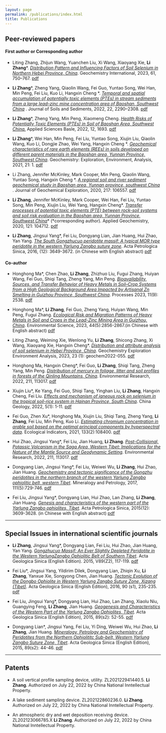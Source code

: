 ```yaml
---
layout: page
permalink: /publications/index.html
title: Publications
---
```


## Peer-reviewed papers
#### **First author or Corresponding author**


- Liting Zhang, Zhijun Wang, Yuanchen Liu, Xi Wang, Xiaoyang Xie, __Li Zhang__*. *[Distribution Pattern and Influencing Factors of Soil Selenium in Northern Hebei Province, China](https://link.springer.com/article/10.1134/S0016702923070066)*. Geochemistry International, 2023, 61, 750–767. [pdf]()


- __Li Zhang__*, Zheng Yang, Qiaolin Wang, Fei Guo, Yuntao Song, Wei Han, Min Peng, Fei Liu, Kuo Li, Hangxin Cheng *. *[Temporal and spatial accumulation of potentially toxic elements (PTEs) in stream sediments from a large lead–zinc mine concentration area of Baoshan, Southwest China](https://link.springer.com/article/10.1007/s11368-022-03230-y)* .
 Journal of Soils and Sediments, 2022, 22, 2290–2308. [pdf](https://zhanglitga.github.io/mypaper/zhangli2022JSSS.pdf)



- __Li Zhang__*, Zheng Yang, Min Peng, Xiaomeng Cheng. *[Health Risks of Potentially Toxic Elements (PTEs) in Soil of Baoshan Area, Southwest China.](https://www.mdpi.com/2076-3417/12/3/1693)* 
 Applied Sciences Basle, 2022, 12, 1693. [pdf]()


- __Li Zhang__*, Wei Han, Min Peng, Fei Liu, Yuntao Song, Xiujin Liu, Qiaolin Wang, Kuo Li, Dongjie Zhao, Wei Yang, Hangxin Cheng *. *[Geochemical characteristics of rare earth elements (REEs) in soils developed on different parent materials in the Baoshan area, Yunnan Province, Southwest China](https://pubs.geoscienceworld.org/geea/article/21/2/geochem2019-082/594802/Geochemical-characteristics-of-rare-earth-elements#:~:text=The%20geochemistry%20of%20rare%20earth%20elements%20%28REEs%29%20was,regional%20scale%2C%20Baoshan%20area%2C%20Yunnan%20Province%2C%20SW%20China)*.
 Geochemistry: Exploration, Environment, Analysis, 2021, 21: 1. [pdf]()


- Li Zhang, Jennifer McKinley, Mark Cooper, Min Peng, Qiaolin Wang, Yuntao Song, Hangxin Cheng *. *[A regional soil and river sediment geochemical study in Baoshan area, Yunnan province, southwest China](https://www.sciencedirect.com/science/article/pii/S0375674219306636)* .
 Journal of Geochemical Exploration, 2020, 217: 106557. [pdf]()


- __Li Zhang__, Jennifer McKinley, Mark Cooper, Wei Han, Fei Liu, Yuntao Song, Min Peng, Xiujin Liu, Wei Yang, Hangxin Cheng*. *[Transfer processes of potential toxic elements (PTE) between rock-soil systems and soil risk evaluation in the Baoshan area, Yunnan Province, Southwest China](https://www.sciencedirect.com/science/article/abs/pii/S0883292720302043)** 
 (*corresponding author). Applied Geochemistry, 2020, 121: 104712. [pdf]()


- __Li Zhang__, Jingsui Yang*, Fei Liu, Dongyang Lian, Jian Huang, Hui Zhao, Yan Yang. *[The South Gongzhucuo peridotite massif: A typical MOR type peridotite in the western Yarlung Zangbo suture zone](http://www.ysxb.ac.cn/article/id/aps_20161207)*.
 Acta Petrologica Sinica, 2016, (12): 3649-3672. (in Chinese with English abstract) [pdf]()




#### **Co-author**


- Honghong Ma*, Chen Zhao, **Li Zhang**, Zhizhuo Liu, Fugui Zhang, Huiyan Wang, Fei Guo, Shiqi Tang, Zheng Yang, Min Peng. *[Bioavailability, Sources, and Transfer Behavior of Heavy Metals in Soil–Crop Systems from a High Geological Background Area Impacted by Artisanal Zn Smelting in Guizhou Province, Southwest China](https://www.mdpi.com/2227-9717/11/9/2538)*. Processes 2023, 11(9): 2538.  [pdf]()



- Honghong Ma*, **Li Zhang**, Fei Guo, Zheng Yang, Huiyan Wang, Min Peng, Fugui Zhang. *[Ecological Risk and Migration Patterns of Heavy Metals in Soil and Crops in the Lead-Zinc Mining Area in Guizhou, China](http://www.hjkx.ac.cn/hjkx/ch/html/20230542.htm)*. Environmental Science, 2023, 44(5):2856-2867.(in Chinese with English abstract)  [pdf]()


- Liting Zhang, Weiming Xie, Wenlong Yu, **Li Zhang**, Shicong Zhang, Xi Wang, Xiaoyang Xie, Hangxin Cheng*. *[Distribution and attribute analysis of soil selenium in Hebei Province, China](https://pubs.geoscienceworld.org/geea/article-abstract/23/1/geochem2022-055/620144/Distribution-and-attribute-analysis-of-soil#:~:text=Based%20on%20the%20topsoil%20%280%E2%80%9320%E2%80%85cm%29%20datasets%20%2850%E2%80%85724%20analysis,of%20Se%20in%20the%20Shijiazhuang%E2%80%93Xingtai%E2%80%93Handan%20area%20were%20obtained.)*. Geochemistry Exploration Environment Analysis, 2023, 23 (1): geochem2022-055.  [pdf]()


- Honghong Ma, Hangxin Cheng*, Fei Guo, **Li Zhang**, Shiqi Tang, Zheng Yang, Min Peng. *[Distribution of mercury in foliage, litter and soil profiles in forests of the Qinling Mountains, China](https://linkinghub.elsevier.com/retrieve/pii/S0013935122003449)*. Environmental Research, 2022, 211, 113017.  [pdf]()


- Xiujin Liu*, Ke Yang, Fei Guo, Shiqi Tang, Yinghan Liu, **Li Zhang**, Hangxin Cheng, Fei Liu. *[Effects and mechanism of igneous rock on selenium in the tropical soil-rice system in Hainan Province, South China](https://www.sciencedirect.com/science/article/pii/S2096519222000817)*. China Geology, 2022, 5(1): 1-11.  [pdf]()


- Fei Guo, Zhen Xu*, Honghong Ma, Xiujin Liu, Shiqi Tang, Zheng Yang, **Li Zhang**, Fei Liu, Min Peng, Kuo Li. *[Estimating chromium concentration in arable soil based on the optimal principal components by hyperspectral data](https://linkinghub.elsevier.com/retrieve/pii/S1470160X21010657)*. Ecological Indicators, 2021, 133(2):108400.  [pdf]()


- Hui Zhao, Jingsui Yang*, Fei Liu, Jian Huang, **Li Zhang**. *[Post-Collisional, Potassic Volcanism in the Saga Area, Western Tibet: Implications for the Nature of the Mantle Source and Geodynamic Setting](https://link.springer.com/article/10.1007/s12583-019-1228-7)*. Environmental Research, 2022, 211, 113017.  [pdf]()



- Dongyang Lian, Jingsui Yang*, Fei Liu, Weiwei Wu, **Li Zhang**, Hui Zhao, Jian Huang. *[Geochemistry and tectonic significance of the Gongzhu peridotites in the northern branch of the western Yarlung Zangbo ophiolitic belt, western Tibet](https://link.springer.com/article/10.1007/s00710-017-0491-5)*.  Mineralogy and Petrology, 2017, 111(5):729-746.  [pdf]()


- Fei Liu, Jingsui Yang*, Dongyang Lian, Hui Zhao, Lan Zhang, **Li Zhang**, Jian Huang.  *[Genesis and characteristics of the western part of the Yarlung Zangbo ophiolites, Tibet](https://en.cnki.com.cn/Article_en/CJFDTOTAL-YSXB201512008.htm)*. Acta Petrologica Sinica, 2015(12): 3609-3628. (in Chinese with English abstract) [pdf]()
  <br>




---




## Special Issues in international scientific journals

- **Li Zhang**, Jingsui Yang*, Dongyang Lian, Fei Liu, Hui Zhao, Jian Huang, Yan Yang. *[Gongzhucuo Massif: An Ever Slightly Depleted Peridotite in the Western YarlungZangbo Ophiolitic Belt of Southern Tibet](https://onlinelibrary.wiley.com/doi/10.1111/1755-6724.12308_70)*. Acta Geologica Sinica (English Edition). 2015, V89(Z2), 117-119.  [pdf]()


- Fei Liu*, Jingsui Yang, Yildirim Dilek, Dongyang Lian, Zhiqin Xu, **Li Zhang**, Yanxue Xie, Songyong Chen, Jian Huang.  *[Tectonic Evolution of the Dongbo Ophiolite in Western Yarlung Zangbo Suture Zone, Xizang (Tibet)](https://onlinelibrary.wiley.com/doi/abs/10.1111/1755-6724.12986)*. Acta Geologica Sinica (English Edition), 2016, 90 (s1), 235-235.  [pdf]()


- Fei Liu, Jingsui Yang*, Dongyang Lian, Hui Zhao, Lan Zhang, Xiaolu Niu, Guangying Feng, **Li Zhang**, Jian Huang.  *[Geogenesis and Characteristics of the Western Part of the Yarlung Zangbo Ophiolites, Tibet](https://onlinelibrary.wiley.com/doi/10.1111/1755-6724.12308_34)*. Acta Geologica Sinica (English Edition), 2015, 89(s2): 52-55.  [pdf]()


- Dongyang Lian*, Jingsui Yang, Fei Liu, Yi Ding, Weiwei Wu, Hui Zhao, **Li Zhang**, Jian Huang. *[Mineralogy, Petrology and Geochemistry of Peridotites from the Northern Ophiolititc Sub-belt, Western Yarlung Zangbo Suture Zone, Tibet](https://onlinelibrary.wiley.com/doi/full/10.1111/1755-6724.12308_31)*. Acta Geologica Sinica (English Edition), 2015, 89(s2): 44-46.  [pdf]()


---

## Patents

- A soil vertical profile sampling device, utility. ZL202122941440.5. **Li Zhang**. Authorized on July 22, 2022 by China National Inntellectual Property.
- A lake sediment sampling device. ZL202122860236.0. **Li Zhang**. Authorized on July 22, 2022 by China National Inntellectual Property.
- An atmospheric dry and wet deposition receiving device. ZL202123066785.X **Li Zhang**. Authorized on July 22, 2022 by China National Inntellectual Property.

  <br>
